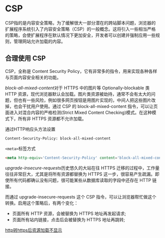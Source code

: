 # CSP

CSP指的是内容安全策略，为了缓解很大一部分潜在的跨站脚本问题，浏览器的扩展程序系统引入了内容安全策略（CSP）的一般概念。这将引入一些相当严格的策略，会使扩展程序在默认情况下更加安全，开发者可以创建并强制应用一些规则，管理网站允许加载的内容。

## 合理使用 CSP

CSP，全称是 Content Security Policy，它有非常多的指令，用来实现各种各样与页面内容安全相关的功能。

*block-all-mixed-content*对于 HTTPS 中的图片等 Optionally-blockable 类 HTTP 资源，现代浏览器默认会加载。图片类资源被劫持，通常不会有太大的问题，但也有一些风险，例如很多网页按钮是用图片实现的，中间人把这些图片改掉，也会干扰用户使用。通过 CSP 的 block-all-mixed-content 指令，可以让页面进入对混合内容的严格检测(Strict Mixed Content Checking)模式。在这种模式下，所有非 HTTPS 资源都不允许加载。

通过HTTP响应头方法设置

```txt
Content-Security-Policy: block-all-mixed-content
```

`<meta>`标签方式

```html
<meta http-equiv='Content-Security-Policy' content='block-all-mixed-content'>  
```

*upgrade-insecure-requests*历史悠久的大站在往 HTTPS 迁移的过程中，工作量往往非常巨大，尤其是将所有资源都替换为 HTTPS 这一步，很容易产生疏漏。即使所有代码都确认没有问题，很可能某些从数据库读取的字段中还存在 HTTP 链接。

而通过 upgrade-insecure-requests 这个 CSP 指令，可以让浏览器帮忙做这个转换。启用这个策略后，有两个变化：

- 页面所有 HTTP 资源，会被替换为 HTTPS 地址再发起请求;
- 页面所有站内链接，点击后会被替换为 HTTPS 地址再跳转;

[http转https后资源加载不显示](https://blog.csdn.net/weixin_36065510/article/details/56673866)
